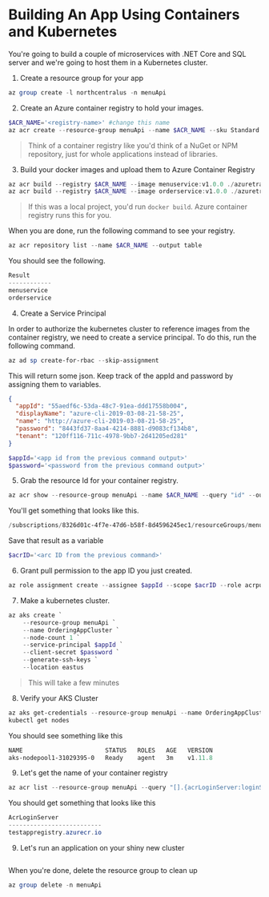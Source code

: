 # Building An App Using Containers and Kubernetes

You're going to build a couple of microservices with .NET Core and SQL server and we're going to host them in a Kubernetes cluster.

1. Create a resource group for your app

```powershell
az group create -l northcentralus -n menuApi
```

2. Create an Azure container registry to hold your images.

```powershell
$ACR_NAME='<registry-name>' #change this name
az acr create --resource-group menuApi --name $ACR_NAME --sku Standard --location northcentralus
```

>Think of a container registry like you'd think of a NuGet or NPM repository, just for whole applications instead of libraries.

3. Build your docker images and upload them to Azure Container Registry

```powershell
az acr build --registry $ACR_NAME --image menuservice:v1.0.0 ./azuretraining/kubernetes-cli/src/MenuService
az acr build --registry $ACR_NAME --image orderservice:v1.0.0 ./azuretraining/kubernetes-cli/src/OrderService
```

> If this was a local project, you'd run `docker build`. Azure container registry runs this for you.

When you are done, run the following command to see your registry.

```powershell
az acr repository list --name $ACR_NAME --output table
```

You should see the following.

```powershell
Result
------------
menuservice
orderservice
```

4. Create a Service Principal

In order to authorize the kubernetes cluster to reference images from the container registry, we need to create a service principal. To do this, run the following command. 

```powershell
az ad sp create-for-rbac --skip-assignment
```

This will return some json. Keep track of the appId and password by assigning them to variables.

```json
{
  "appId": "55aedf6c-53da-48c7-91ea-ddd17558b004",
  "displayName": "azure-cli-2019-03-08-21-58-25",
  "name": "http://azure-cli-2019-03-08-21-58-25",
  "password": "8443fd37-8aa4-4214-8881-d9083cf134b8",
  "tenant": "120ff116-711c-4978-9bb7-2d41205ed281"
}
```

```powershell
$appId='<app id from the previous command output>'
$password='<password from the previous command output>'
```

5. Grab the resource Id for your container registry.

```powershell
az acr show --resource-group menuApi --name $ACR_NAME --query "id" --output tsv
```

You'll get something that looks like this.

```powershell
/subscriptions/8326d01c-4f7e-47d6-b58f-8d4596245ec1/resourceGroups/menuApi/providers/Microsoft.ContainerRegistry/registries/TestAppRegistry
```

Save that result as a variable

```powershell
$acrID='<arc ID from the previous command>'
```

6. Grant pull permission to the app ID you just created. 

```powershell
az role assignment create --assignee $appId --scope $acrID --role acrpull

```

7. Make a kubernetes cluster.

```powershell
az aks create `
    --resource-group menuApi `
    --name OrderingAppCluster `
    --node-count 1 `
    --service-principal $appId `
    --client-secret $password `
    --generate-ssh-keys `
    --location eastus
```

>This will take a few minutes

8. Verify your AKS Cluster

```powershell
az aks get-credentials --resource-group menuApi --name OrderingAppCluster
kubectl get nodes
```

You should see something like this

```powershell
NAME                       STATUS   ROLES   AGE   VERSION
aks-nodepool1-31029395-0   Ready    agent   3m    v1.11.8
```

9. Let's get the name of your container registry

```powershell
az acr list --resource-group menuApi --query "[].{acrLoginServer:loginServer}" --output table
```

You should get something that looks like this

```powershell
AcrLoginServer
--------------------------
testappregistry.azurecr.io
```


9. Let's run an application on your shiny new cluster

```powershell

```

When you're done, delete the resource group to clean up

```powershell
az group delete -n menuApi
```
